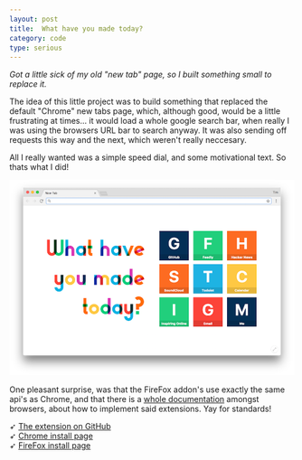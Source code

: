 ```yaml
---
layout: post
title:  What have you made today?
category: code
type: serious
---
```


*Got a little sick of my old "new tab" page, so I built something small to replace it.*

The idea of this little project was to build something that replaced the default "Chrome" new tabs page, which, although good, would be a little frustrating at times... it would load a whole google search bar, when really I was using the browsers URL bar to search anyway. It was also sending off requests this way and the next, which weren't really neccesary.

All I really wanted was a simple speed dial, and some motivational text. So thats what I did!

![The extension in action](/images/what-have-you-made-today-1.png)

One pleasant surprise, was that the FireFox addon's use exactly the same api's as Chrome, and that there is a [whole documentation](https://developer.mozilla.org/en-US/Add-ons/WebExtensions) amongst browsers, about how to implement said extensions. Yay for standards!

➶ [The extension on GitHub](https://github.com/tholman/what-have-you-made-today)<br>
➶ [Chrome install page](https://chrome.google.com/webstore/detail/new-tab-what-have-you-mad/pjifadilbibcjmmomhihbpggjamnpfim)<br>
➶ [FireFox install page](https://addons.mozilla.org/en-US/firefox/addon/what-have-you-made-today/)
